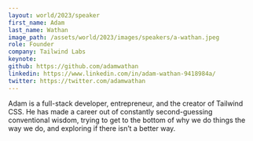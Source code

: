 ```yaml
---
layout: world/2023/speaker
first_name: Adam
last_name: Wathan
image_path: /assets/world/2023/images/speakers/a-wathan.jpeg
role: Founder
company: Tailwind Labs
keynote:
github: https://github.com/adamwathan
linkedin: https://www.linkedin.com/in/adam-wathan-9418984a/
twitter: https://twitter.com/adamwathan
---
```


Adam is a full-stack developer, entrepreneur, and the creator of Tailwind CSS. He has made a career out of constantly second-guessing conventional wisdom, trying to get to the bottom of why we do things the way we do, and exploring if there isn’t a better way.
